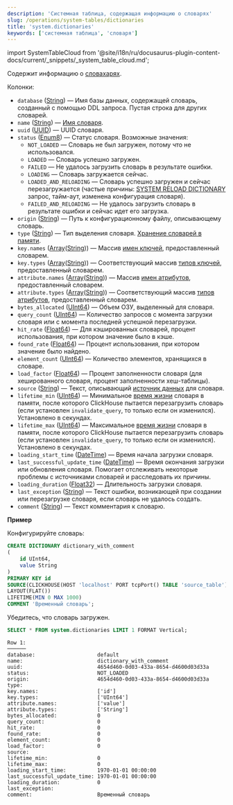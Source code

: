 ```yaml
---
description: 'Системная таблица, содержащая информацию о словарях'
slug: /operations/system-tables/dictionaries
title: 'system.dictionaries'
keywords: ['системная таблица', 'словаря']
---
```

import SystemTableCloud from '@site/i18n/ru/docusaurus-plugin-content-docs/current/_snippets/_system_table_cloud.md';

<SystemTableCloud/>

Содержит информацию о [словахарях](../../sql-reference/dictionaries/index.md).

Колонки:

- `database` ([String](../../sql-reference/data-types/string.md)) — Имя базы данных, содержащей словарь, созданный с помощью DDL запроса. Пустая строка для других словарей.
- `name` ([String](../../sql-reference/data-types/string.md)) — [Имя словаря](../../sql-reference/dictionaries/index.md).
- `uuid` ([UUID](../../sql-reference/data-types/uuid.md)) — UUID словаря.
- `status` ([Enum8](../../sql-reference/data-types/enum.md)) — Статус словаря. Возможные значения:
    - `NOT_LOADED` — Словарь не был загружен, потому что не использовался.
    - `LOADED` — Словарь успешно загружен.
    - `FAILED` — Не удалось загрузить словарь в результате ошибки.
    - `LOADING` — Словарь загружается сейчас.
    - `LOADED_AND_RELOADING` — Словарь успешно загружен и сейчас перезагружается (частые причины: [SYSTEM RELOAD DICTIONARY](/sql-reference/statements/system#reload-dictionaries) запрос, тайм-аут, изменена конфигурация словаря).
    - `FAILED_AND_RELOADING` — Не удалось загрузить словарь в результате ошибки и сейчас идет его загрузка.
- `origin` ([String](../../sql-reference/data-types/string.md)) — Путь к конфигурационному файлу, описывающему словарь.
- `type` ([String](../../sql-reference/data-types/string.md)) — Тип выделения словаря. [Хранение словарей в памяти](/sql-reference/dictionaries#storing-dictionaries-in-memory).
- `key.names` ([Array](../../sql-reference/data-types/array.md)([String](../../sql-reference/data-types/string.md))) — Массив [имен ключей](/operations/system-tables/dictionaries), предоставленный словарем.
- `key.types` ([Array](../../sql-reference/data-types/array.md)([String](../../sql-reference/data-types/string.md))) — Соответствующий массив [типов ключей](/sql-reference/dictionaries#dictionary-key-and-fields), предоставленный словарем.
- `attribute.names` ([Array](../../sql-reference/data-types/array.md)([String](../../sql-reference/data-types/string.md))) — Массив [имен атрибутов](/sql-reference/dictionaries#dictionary-key-and-fields), предоставленный словарем.
- `attribute.types` ([Array](../../sql-reference/data-types/array.md)([String](../../sql-reference/data-types/string.md))) — Соответствующий массив [типов атрибутов](/sql-reference/dictionaries#dictionary-key-and-fields), предоставленный словарем.
- `bytes_allocated` ([UInt64](/sql-reference/data-types/int-uint#integer-ranges)) — Объем ОЗУ, выделенный для словаря.
- `query_count` ([UInt64](/sql-reference/data-types/int-uint#integer-ranges)) — Количество запросов с момента загрузки словаря или с момента последней успешной перезагрузки.
- `hit_rate` ([Float64](../../sql-reference/data-types/float.md)) — Для кэшированных словарей, процент использования, при котором значение было в кэше.
- `found_rate` ([Float64](../../sql-reference/data-types/float.md)) — Процент использования, при котором значение было найдено.
- `element_count` ([UInt64](/sql-reference/data-types/int-uint#integer-ranges)) — Количество элементов, хранящихся в словаре.
- `load_factor` ([Float64](../../sql-reference/data-types/float.md)) — Процент заполненности словаря (для хешированного словаря, процент заполненности хеш-таблицы).
- `source` ([String](../../sql-reference/data-types/string.md)) — Текст, описывающий [источник данных](../../sql-reference/dictionaries/index.md#dictionary-sources) для словаря.
- `lifetime_min` ([UInt64](/sql-reference/data-types/int-uint#integer-ranges)) — Минимальное [время жизни](/sql-reference/dictionaries#refreshing-dictionary-data-using-lifetime) словаря в памяти, после которого ClickHouse пытается перезагрузить словарь (если установлен `invalidate_query`, то только если он изменился). Установлено в секундах.
- `lifetime_max` ([UInt64](/sql-reference/data-types/int-uint#integer-ranges)) — Максимальное [время жизни](/sql-reference/dictionaries#refreshing-dictionary-data-using-lifetime) словаря в памяти, после которого ClickHouse пытается перезагрузить словарь (если установлен `invalidate_query`, то только если он изменился). Установлено в секундах.
- `loading_start_time` ([DateTime](../../sql-reference/data-types/datetime.md)) — Время начала загрузки словаря.
- `last_successful_update_time` ([DateTime](../../sql-reference/data-types/datetime.md)) — Время окончания загрузки или обновления словаря. Помогает отслеживать некоторые проблемы с источниками словарей и расследовать их причины.
- `loading_duration` ([Float32](../../sql-reference/data-types/float.md)) — Длительность загрузки словаря.
- `last_exception` ([String](../../sql-reference/data-types/string.md)) — Текст ошибки, возникающей при создании или перезагрузке словаря, если словарь не удалось создать.
- `comment` ([String](../../sql-reference/data-types/string.md)) — Текст комментария к словарю.

**Пример**

Конфигурируйте словарь:

``` sql
CREATE DICTIONARY dictionary_with_comment
(
    id UInt64,
    value String
)
PRIMARY KEY id
SOURCE(CLICKHOUSE(HOST 'localhost' PORT tcpPort() TABLE 'source_table'))
LAYOUT(FLAT())
LIFETIME(MIN 0 MAX 1000)
COMMENT 'Временный словарь';
```

Убедитесь, что словарь загружен.

``` sql
SELECT * FROM system.dictionaries LIMIT 1 FORMAT Vertical;
```

``` text
Row 1:
──────
database:                    default
name:                        dictionary_with_comment
uuid:                        4654d460-0d03-433a-8654-d4600d03d33a
status:                      NOT_LOADED
origin:                      4654d460-0d03-433a-8654-d4600d03d33a
type:
key.names:                   ['id']
key.types:                   ['UInt64']
attribute.names:             ['value']
attribute.types:             ['String']
bytes_allocated:             0
query_count:                 0
hit_rate:                    0
found_rate:                  0
element_count:               0
load_factor:                 0
source:
lifetime_min:                0
lifetime_max:                0
loading_start_time:          1970-01-01 00:00:00
last_successful_update_time: 1970-01-01 00:00:00
loading_duration:            0
last_exception:
comment:                     Временный словарь
```
